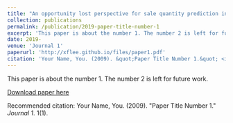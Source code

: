 ```yaml
---
title: "An opportunity lost perspective for sale quantity prediction in retail convenience store"
collection: publications
permalink: /publication/2019-paper-title-number-1
excerpt: 'This paper is about the number 1. The number 2 is left for future work.'
date: 2019-
venue: 'Journal 1'
paperurl: 'http://xflee.github.io/files/paper1.pdf'
citation: 'Your Name, You. (2009). &quot;Paper Title Number 1.&quot; <i>Journal 1</i>. 1(1).'
---
```

This paper is about the number 1. The number 2 is left for future work.

[Download paper here](http://xflee.github.io/files/paper1.pdf)

Recommended citation: Your Name, You. (2009). "Paper Title Number 1." <i>Journal 1</i>. 1(1).

